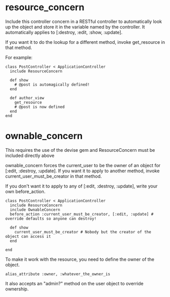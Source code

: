 # resource_concern
Include this controller concern in a RESTful controller to automatically look up the object and store it in the variable named by the controller. It automatically applies to [:destroy, :edit, :show, :update].

If you want it to do the lookup for a different method, invoke get_resource in that method.

For example:
```
class PostController < ApplicationController
  include ResourceConcern
  
  def show
    # @post is automagically defined!
  end
  
  def author_view
    get_resource
    # @post is now defined
  end
end
```

# ownable_concern
This requires the use of the devise gem and ResourceConcern must be included directly above

ownable_concern forces the current_user to be the owner of an object for [:edit, :destroy, :update]. If you want it to apply to another method, invoke current_user_must_be_creator in that method.  

If you don't want it to apply to any of [:edit, :destroy, :update], write your own before_action.

```
class PostController < ApplicationController
  include ResourceConcern
  include OwnableConcern
  before_action :current_user_must_be_creator, [:edit, :update] # override defaults so anyone can destroy!
  
  def show
    current_user_must_be_creator # Nobody but the creator of the object can access it
  end
  
end
```
To make it work with the resource, you need to define the owner of the object.
```
alias_attribute :owner, :whatever_the_owner_is
```

It also accepts an "admin?" method on the user object to override ownership.
